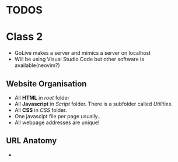 # TODOS

# Class 2

- GoLive makes a server and mimics a server on localhost
- Will be using Visual Studio Code but other software is available(neovim?)

## Website Organisation

-  All **HTML** in *root* folder
- All  **Javascript** in *Script* folder. There is a subfolder called *Utilities*.
- All **CSS** in *CSS* folder.
-  One javascipt file per page usually..
-  All webpage addresses are unique!

## URL Anatomy
- 